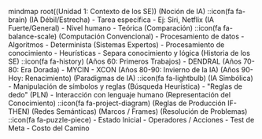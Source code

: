 mindmap
  root((Unidad 1: Contexto de los SE))
    (Noción de IA)
      ::icon(fa fa-brain)
      (IA Débil/Estrecha)
        - Tarea específica
        - Ej: Siri, Netflix
      (IA Fuerte/General)
        - Nivel humano
        - Teórica
    (Comparación)
      ::icon(fa fa-balance-scale)
      (Computación Convencional)
        - Procesamiento de datos
        - Algoritmos
        - Determinista
      (Sistemas Expertos)
        - Procesamiento de conocimiento
        - Heurísticas
        - Separa conocimiento y lógica
    (Historia de los SE)
      ::icon(fa fa-history)
      (Años 60: Primeros Trabajos)
        - DENDRAL
      (Años 70-80: Era Dorada)
        - MYCIN
        - XCON
      (Años 80-90: Invierno de la IA)
      (Años 90-Hoy: Renacimiento)
    (Paradigmas de IA)
      ::icon(fa fa-lightbulb)
      (IA Simbólica)
        - Manipulación de símbolos y reglas
      (Búsqueda Heurística)
        - "Reglas de dedo"
      (PLN)
        - Interacción con lenguaje humano
    (Representación del Conocimiento)
      ::icon(fa fa-project-diagram)
      (Reglas de Producción IF-THEN)
      (Redes Semánticas)
      (Marcos / Frames)
    (Resolución de Problemas)
      ::icon(fa fa-puzzle-piece)
      - Estado Inicial
      - Operadores / Acciones
      - Test de Meta
      - Costo del Camino